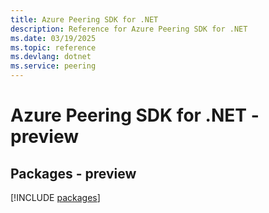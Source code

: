 ```yaml
---
title: Azure Peering SDK for .NET
description: Reference for Azure Peering SDK for .NET
ms.date: 03/19/2025
ms.topic: reference
ms.devlang: dotnet
ms.service: peering
---
```

# Azure Peering SDK for .NET - preview
## Packages - preview
[!INCLUDE [packages](peering-index.md)]